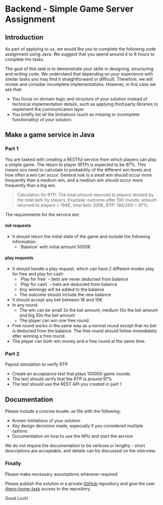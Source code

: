 # Backend - Simple Game Server Assignment

## Introduction

As part of applying to us, we would like you to complete the following code assignment using Java. We suggest that you spend around 4 to 8 hours to complete the tasks.

The goal of this task is to demonstrate your skills in designing, structuring and writing code. We understand that depending on your experience with similar tasks you may find it straightforward or difficult. Therefore, we will review and consider incomplete implementations. However, in this case we ask that:
* You focus on domain logic and structure of your solution instead of technical implementation details, such 
  as applying third party libraries to implement the communication layer
* You briefly list all the limitations (such as missing or incomplete functionality) of your solution.

## Make a game service in Java

### Part 1
You are tasked with creating a RESTful service from which players can play a simple game. 
The return to player (RTP) is expected to be 97%. This means you need to calculate to probability of the different win levels and how often a win can occur.
General rule is a small win should occur more frequently than a medium win, and a medium win should occur more frequently than a big win.
> Calculation for RTP: The total amount returned to players divided by the total bets by players. 
> Example:  outcome after 100 rounds: amount returned to players = 194€, total bets 200€, RTP:  194/200 = 97%. 

The requirements for the service are:

#### init requests
* It should return the initial state of the game and include the following information:
  * ´Balance´ with initial amount 5000€

#### play requests
* It should handle a play request, which can have 2 different modes play for free and play for cash
  * ´Play for free´ – bets are never deducted from balance
  * ´Play for cash´ – bets are deducted from balance
  * Any winnings will be added to the balance
  * The outcome should include the new balance
* It should accept any bet between 1€ and 10€
* In any round
  * The win can be small 3x the bet amount, medium 10x the bet amount and big 50x the bet amount
  * The player can win one free round.
* Free round works in the same way as a normal round except that no bet is deducted from the balance. The free round should follow immediately after winning a free round.
* The player can both win money and a free round at the same time.

### Part 2
Payout simulation to verify RTP
* Create an acceptance test that plays 100000 game rounds.
* The test should verify that the RTP is around 97%
* The test should use the REST API you created in part 1


## Documentation

Please include a concise `ReadMe.md` file with the following:
* Known limitations of your solution
* Key design decisions made, especially if you considered multiple options
* Documentation on how to use the APIs and start the service

We do not require the documentation to be verbose or lengthy - short descriptions are acceptable, and details
can be discussed on the interview.

### Finally

Please make necessary assumptions wherever required

Please publish the solution in a private [GitHub](https://github.com/) repository and give the user [@evo-home-task](https://github.com/evo-home-task) access to the repository.

Good Luck!
